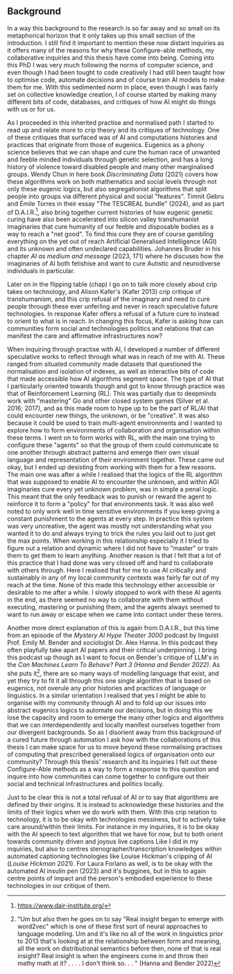 ## Background

In a way this background to the research is so far away and so small on its metaphorical horizon that it only takes up this small section of the introduction. I still find it important to mention these now distant inquiries as it offers many of the reasons for why these Configure-able methods, my collaborative inquiries and this thesis have come into being. Coming into this PhD I was very much following the norms of computer science, and even though I had been tought to code creatively I had still been taught how to optimise code, automate decisions and of course train AI models to make them for me. With this sedimented norm in place, even though I was fairly set on collective knowledge creation, I of course started by making many different bits of code, databases, and critiques of how AI might do things with us or for us.

As I proceeded in this inherited practise and normalised path I started to read up and relate more to crip theory and its critiques of technology. One of these critiques that surfaced was of AI and computations histories and practices that originate from those of eugenics. Eugenics as a phony science believes that we can shape and cure the human race of unwanted and feeble minded individuals through genetic selection, and has a long history of violence toward disabled people and many other marginalised groups. Wendy Chun in here book *Discriminating Data* (2021) covers how these algorithms work on both mathematics and social levels through not only these eugenic logics, but also segregationist algorithms that split people into groups via different physical and social "features". Timnit Gebru and Émile Torres in their essay "The TESCREAL bundle" (2024), and as part of D.A.I.R.[^y6], also bring together current histories of how eugenic genetic curing have also been accelerated into silicon valley transhumanist imaginaries that cure humanity of our feeble and disposable bodies as a way to reach a "net good". To find this cure they are of course gambling everything on the yet out of reach Artificial Generalised Intelligence (AGI) and its unknown and often undeclared capabilities. Johannes Bruder in his chapter *AI as medium and message* (2023, 171) where he discuses how the imaginaries of AI both fetishise and want to cure Autistic and neurodiverse individuals in particular.

Later on in the flipping table (chap) I go on to talk more closely about crip takes on technology, and Alison Kafer's (Kafer 2013) crip critique of transhumanism, and this crip refusal of the imaginary and need to cure people through these ever unferling and never in reach speculative future technologies. In response Kafer offers a refusal of a future cure to instead to orient to what is in reach. In changing this focus, Kafer is asking how can communities form social and technologies politics and relations that can manifest the care and affirmative infrastructures now?

When inquiring through practise with AI, I developed a number of different speculative works to reflect through what was in reach of me with AI. These ranged from situated community made datasets that questioned the normalisation and isolation of indexes, as well as interactive bits of code that made accessible how AI algorithms segment space. The type of AI that I particularly oriented towards though and got to know through practice was that of Reinforcement Learning (RL). This was partially due to deepminds work with "mastering" Go and other closed system games (Silver et al. 2016; 2017), and as this made room to hype up to be the part of RL/AI that could encounter new things, the unknown, or be "creative". It was also because it could be used to train multi-agent environments and I wanted to explore how to form environments of collaboration and organisation within these terms. I went on to form works with RL, with the main one trying to configure these "agents" so that the group of them could communicate to one another through abstract patterns and emerge their own visual language and representation of their environment together. These came out okay, but I ended up desisting from working with them for a few reasons. The main one was after a while I realised that the logics of the RL algorithm that was supposed to enable AI to encounter the unknown, and within AGI imaginaries cure every yet unknown problem, was in simple a penal logic. This meant that the only feedback was to punish or reward the agent to reinforce it to form a "policy" for that environments task. It was also well noted to only work well in time sensitive environments if you keep giving a constant punishment to the agents at every step. In practice this system was very uncreative, the agent was mostly not understanding what you wanted it to do and always trying to trick the rules you laid out to just get the max points. When working in this relationship especially it I tried to figure out a relation and dynamic where I did not have to "master" or train them to get them to learn anything. Another reason is that I felt that a lot of this practice that I had done was very closed off and hard to collaborate with others through. Here I realised that for me to use AI critically and sustainably in any of my local community contexts was fairly far out of my reach at the time. None of this made this technology either accessible or desirable to me after a while. I slowly stopped to work with these AI agents in the end, as there seemed no way to collaborate with them without executing, mastering or punishing them, and the agents always seemed to want to run away or escape when we came into contact under these terms.

Another more direct explanation of this is again from D.A.I.R., but this time from an episode of the *Mystery AI Hype Theater 3000* podcast by linguist Prof. Emily M. Bender and sociologist Dr. Alex Hanna. In this podcast they often playfully take apart AI papers and their critical underpinning. I bring this podcast up though as I want to focus on Bender's critique of LLM's in the *Can Machines Learn To Behave? Part 3 (Hanna and Bender 2022)*. As she puts it[^y7], there are so many ways of modelling language that exist, and yet they try to fit it all through this one single algorithm that is based on eugenics, not overule any prior histories and practices of language or linguistics. In a similar orientation I realised that yes I might be able to organise with my community through AI and to fold up our issues into abstract eugenics logics to automate our decisions, but in doing this we lose the capacity and room to emerge the many other logics and algorithms that we can interdependently and locally manifest ourselves together from our divergent backgrounds. So as I disorient away from this background of a cured future through automation I ask how with the collaborations of this thesis I can make space for us to move beyond these normalising practises of computing that prescribed generalised logics of organisation onto our community? Through this thesis' research and its inquiries I felt out these Configure-Able methods as a way to form a response to this question and inquire into how communities can come together to configure out their social and technical infrastructures and politics locally.

Just to be clear this is not a total refusal of AI or to say that algorithms are defined by their origins. It is instead to acknowledge these histories and the limits of their logics when we do work with them. With this crip relation to technology, it is to be okay with technologies messiness, but to actively take care around/within their limits. For instance in my inquiries, it is to be okay with the AI speech to text algorithm that we have for now, but to both orient towards community driven and joyous live captions Like I did in my inquiries, but also to centres stenographer/transcription knowledges within automated captioning technologies like Louise Hickman's cripping of AI (*Louise Hickman* 2021). For Laura Forlano as well, is to be okay with the automated AI insulin pen (2023) and it's buggines, but in this to again centre points of impact and the person's embodied experience to these technologies in our critique of them.

[^y6]: https://www.dair-institute.org/
[^y7]: "Um but also then he goes on to say \"Real insight began to emerge with word2vec\" which is one of these first sort of neural approaches to language modeling. Um and it\'s like no all of the work in linguistics prior to 2013 that\'s looking at at the relationship between form and meaning, all the work on distributional semantics before then, none of that is real insight? Real insight is when the engineers come in and throw their mathy math at it? . . . . I don\'t think so. . . " (Hanna and Bender 2022)
